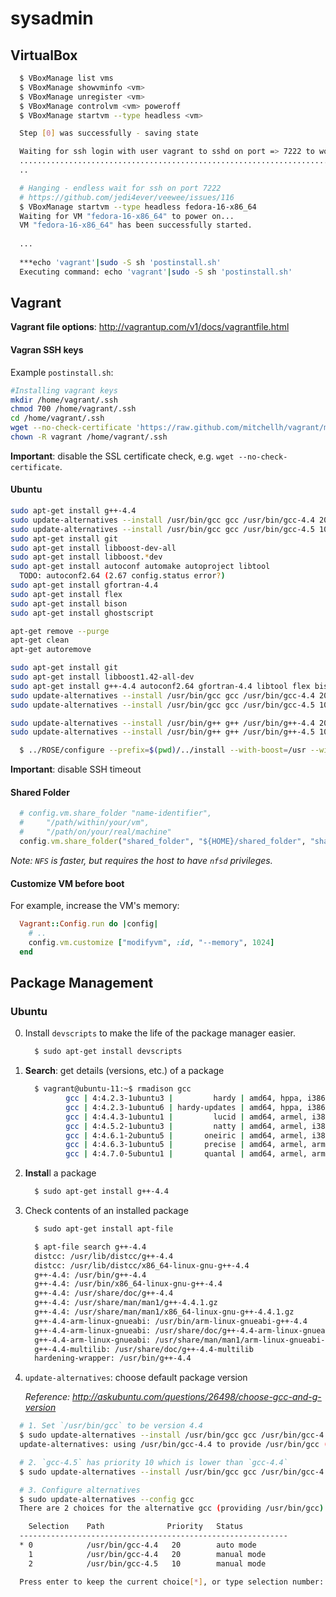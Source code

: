 sysadmin
========

## VirtualBox

```bash
  $ VBoxManage list vms
  $ VBoxManage showvminfo <vm>
  $ VBoxManage unregister <vm>
  $ VBoxManage controlvm <vm> poweroff
  $ VBoxManage startvm --type headless <vm>
```

```bash
  Step [0] was successfully - saving state

  Waiting for ssh login with user vagrant to sshd on port => 7222 to work
  ......................................................................................................................................................................................................Transferring /home/hudson-rose/Applications/vagrant/fedora/16/x86_64/default/definitions/fedora-16-x86_64/postinstall.sh to postinstall.sh 
  ..

  # Hanging - endless wait for ssh on port 7222
  # https://github.com/jedi4ever/veewee/issues/116
  $ VBoxManage startvm --type headless fedora-16-x86_64
  Waiting for VM "fedora-16-x86_64" to power on...
  VM "fedora-16-x86_64" has been successfully started.
  
  ...
  
  ***echo 'vagrant'|sudo -S sh 'postinstall.sh'
  Executing command: echo 'vagrant'|sudo -S sh 'postinstall.sh'
```

## Vagrant

**Vagrant file options**: http://vagrantup.com/v1/docs/vagrantfile.html

#### Vagran SSH keys

Example `postinstall.sh`:

```bash
#Installing vagrant keys
mkdir /home/vagrant/.ssh
chmod 700 /home/vagrant/.ssh
cd /home/vagrant/.ssh
wget --no-check-certificate 'https://raw.github.com/mitchellh/vagrant/master/keys/vagrant.pub' -O authorized_keys
chown -R vagrant /home/vagrant/.ssh
```

**Important**: disable the SSL certificate check, e.g. `wget --no-check-certificate`.

#### Ubuntu

```bash
sudo apt-get install g++-4.4
sudo update-alternatives --install /usr/bin/gcc gcc /usr/bin/gcc-4.4 20
sudo update-alternatives --install /usr/bin/gcc gcc /usr/bin/gcc-4.5 10
sudo apt-get install git
sudo apt-get install libboost-dev-all
sudo apt-get install libboost.*dev
sudo apt-get install autoconf automake autoproject libtool
  TODO: autoconf2.64 (2.67 config.status error?)
sudo apt-get install gfortran-4.4
sudo apt-get install flex
sudo apt-get install bison
sudo apt-get install ghostscript

apt-get remove --purge
apt-get clean
apt-get autoremove

sudo apt-get install git
sudo apt-get install libboost1.42-all-dev
sudo apt-get install g++-4.4 autoconf2.64 gfortran-4.4 libtool flex bison ghostscript
sudo update-alternatives --install /usr/bin/gcc gcc /usr/bin/gcc-4.4 20
sudo update-alternatives --install /usr/bin/gcc gcc /usr/bin/gcc-4.5 10

sudo update-alternatives --install /usr/bin/g++ g++ /usr/bin/g++-4.4 20
sudo update-alternatives --install /usr/bin/g++ g++ /usr/bin/g++-4.5 10
```

```bash
  $ ../ROSE/configure --prefix=$(pwd)/../install --with-boost=/usr --without-java
```

**Important**: disable SSH timeout

#### Shared Folder

```Ruby
  # config.vm.share_folder "name-identifier",
  #     "/path/within/your/vm", 
  #     "/path/on/your/real/machine"
  config.vm.share_folder("shared_folder", "${HOME}/shared_folder", "shared_folder", :nfs => false)
```

*Note: `NFS` is faster, but requires the host to have `nfsd` privileges.*

#### Customize VM before boot

For example, increase the VM's memory:

```Ruby
  Vagrant::Config.run do |config|
    # ..
    config.vm.customize ["modifyvm", :id, "--memory", 1024]
  end
```

## Package Management

### Ubuntu

0. Install `devscripts` to make the life of the package manager easier.

   ```bash
     $ sudo apt-get install devscripts
   ```

1. **Search**: get details (versions, etc.) of a package

   ```bash
     $ vagrant@ubuntu-11:~$ rmadison gcc
            gcc | 4:4.2.3-1ubuntu3 |         hardy | amd64, hppa, i386, ia64, lpia, powerpc, sparc
            gcc | 4:4.2.3-1ubuntu6 | hardy-updates | amd64, hppa, i386, ia64, lpia, powerpc, sparc
            gcc | 4:4.4.3-1ubuntu1 |         lucid | amd64, armel, i386, ia64, powerpc, sparc
            gcc | 4:4.5.2-1ubuntu3 |         natty | amd64, armel, i386, powerpc
            gcc | 4:4.6.1-2ubuntu5 |       oneiric | amd64, armel, i386, powerpc
            gcc | 4:4.6.3-1ubuntu5 |       precise | amd64, armel, armhf, i386, powerpc
            gcc | 4:4.7.0-5ubuntu1 |       quantal | amd64, armel, armhf, i386, powerpc
   ```

4. **Instal**l a package

   ```bash
     $ sudo apt-get install g++-4.4
   ```

5. Check contents of an installed package

   ```bash
     $ sudo apt-get install apt-file
   ```

   ```bash
     $ apt-file search g++-4.4
     distcc: /usr/lib/distcc/g++-4.4
     distcc: /usr/lib/distcc/x86_64-linux-gnu-g++-4.4
     g++-4.4: /usr/bin/g++-4.4
     g++-4.4: /usr/bin/x86_64-linux-gnu-g++-4.4
     g++-4.4: /usr/share/doc/g++-4.4
     g++-4.4: /usr/share/man/man1/g++-4.4.1.gz
     g++-4.4: /usr/share/man/man1/x86_64-linux-gnu-g++-4.4.1.gz
     g++-4.4-arm-linux-gnueabi: /usr/bin/arm-linux-gnueabi-g++-4.4
     g++-4.4-arm-linux-gnueabi: /usr/share/doc/g++-4.4-arm-linux-gnueabi
     g++-4.4-arm-linux-gnueabi: /usr/share/man/man1/arm-linux-gnueabi-g++-4.4.1.gz
     g++-4.4-multilib: /usr/share/doc/g++-4.4-multilib
     hardening-wrapper: /usr/bin/g++-4.4
   ```

6. `update-alternatives`: choose default package version

   *Reference: http://askubuntu.com/questions/26498/choose-gcc-and-g-version*

```bash
  # 1. Set `/usr/bin/gcc` to be version 4.4
  $ sudo update-alternatives --install /usr/bin/gcc gcc /usr/bin/gcc-4.4 20
  update-alternatives: using /usr/bin/gcc-4.4 to provide /usr/bin/gcc (gcc) in auto mode.

  # 2. `gcc-4.5` has priority 10 which is lower than `gcc-4.4`
  $ sudo update-alternatives --install /usr/bin/gcc gcc /usr/bin/gcc-4.5 10

  # 3. Configure alternatives
  $ sudo update-alternatives --config gcc
  There are 2 choices for the alternative gcc (providing /usr/bin/gcc).

    Selection    Path              Priority   Status
  ------------------------------------------------------------
  * 0            /usr/bin/gcc-4.4   20        auto mode
    1            /usr/bin/gcc-4.4   20        manual mode
    2            /usr/bin/gcc-4.5   10        manual mode

  Press enter to keep the current choice[*], or type selection number:
```

